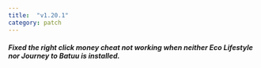 ```yaml
---
title:  "v1.20.1"
category: patch
---
```

##### Fixed the right click money cheat not working when neither Eco Lifestyle nor Journey to Batuu is installed.
